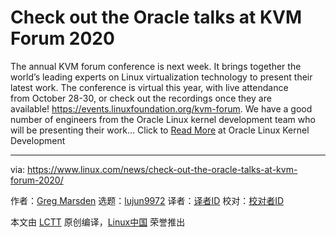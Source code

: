 [#]: collector: (lujun9972)
[#]: translator: ( )
[#]: reviewer: ( )
[#]: publisher: ( )
[#]: url: ( )
[#]: subject: (Check out the Oracle talks at KVM Forum 2020)
[#]: via: (https://www.linux.com/news/check-out-the-oracle-talks-at-kvm-forum-2020/)
[#]: author: (Greg Marsden https://blogs.oracle.com/linux/check-out-the-oracle-talks-at-kvm-forum-2020)

Check out the Oracle talks at KVM Forum 2020
======

The annual KVM forum conference is next week. It brings together the world’s leading experts on Linux virtualization technology to present their latest work. The conference is virtual this year, with live attendance from October 28-30, or check out the recordings once they are available! <https://events.linuxfoundation.org/kvm-forum>. We have a good number of engineers from the Oracle Linux kernel development team who will be presenting their work…
Click to [Read More][1] at Oracle Linux Kernel Development

--------------------------------------------------------------------------------

via: https://www.linux.com/news/check-out-the-oracle-talks-at-kvm-forum-2020/

作者：[Greg Marsden][a]
选题：[lujun9972][b]
译者：[译者ID](https://github.com/译者ID)
校对：[校对者ID](https://github.com/校对者ID)

本文由 [LCTT](https://github.com/LCTT/TranslateProject) 原创编译，[Linux中国](https://linux.cn/) 荣誉推出

[a]: https://blogs.oracle.com/linux/check-out-the-oracle-talks-at-kvm-forum-2020
[b]: https://github.com/lujun9972
[1]: https://blogs.oracle.com/linux/check-out-the-oracle-talks-at-kvm-forum-2020

